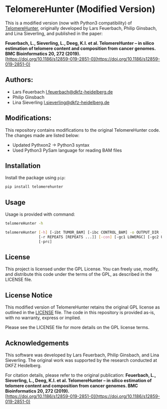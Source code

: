 # TelomereHunter (Modified Version)

This is a modified version (now with Python3 compatibility) of [TelomereHunter](https://doi.org/10.1186/s12859-019-2851-0), originally developed by Lars Feuerbach, Philip Ginsbach, and Lina Sieverling, and published in the paper:

**Feuerbach, L., Sieverling, L., Deeg, K.I. et al. TelomereHunter – in silico estimation of telomere content and composition from cancer genomes. BMC Bioinformatics 20, 272 (2019).**  
[https://doi.org/10.1186/s12859-019-2851-0](https://doi.org/10.1186/s12859-019-2851-0)

## Authors:
- Lars Feuerbach <l.feuerbach@dkfz-heidelberg.de>
- Philip Ginsbach
- Lina Sieverling <l.sieverling@dkfz-heidelberg.de>

## Modifications:
This repository contains modifications to the original TelomereHunter code. The changes made are listed below:
- Updated Pythxon2 -> Python3 syntax
- Used Python3 PySam language for reading BAM files

## Installation

Install the package using `pip`:

```bash
pip install telomerehunter
```

## Usage
Usage is provided with command:
```bash
telomereHunter -h
```

```bash
telomereHunter [-h] [-ibt TUMOR_BAM] [-ibc CONTROL_BAM] -o OUTPUT_DIR -p PID [-b BANDING_FILE] [-rt REPEAT_THRESHOLD] [-mqt MAPQ_THRESHOLD] [-d]
               [-r REPEATS [REPEATS ...]] [-con] [-gc1 LOWERGC] [-gc2 UPPERGC] [-nf] [-pl] [-pff {pdf,png,svg,all}] [-p1] [-p2] [-p3] [-p4] [-p5] [-p6]
               [-prc]
```	       

## License
This project is licensed under the GPL License. You can freely use, modify, and distribute this code under the terms of the GPL, as described in the LICENSE file.

## License Notice
This modified version of TelomereHunter retains the original GPL license as outlined in the [LICENSE](LICENSE) file. The code in this repository is provided as-is, with no warranty, express or implied.

Please see the LICENSE file for more details on the GPL license terms.

## Acknowledgements
This software was developed by Lars Feuerbach, Philip Ginsbach, and Lina Sieverling. The original work was supported by the research conducted at DKFZ Heidelberg.

For citation details, please refer to the original publication:
**Feuerbach, L., Sieverling, L., Deeg, K.I. et al. TelomereHunter – in silico estimation of telomere content and composition from cancer genomes. BMC Bioinformatics 20, 272 (2019).**  
[https://doi.org/10.1186/s12859-019-2851-0](https://doi.org/10.1186/s12859-019-2851-0)
